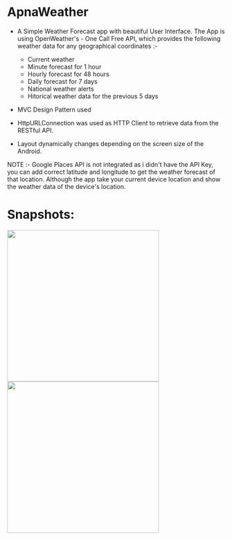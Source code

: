 # ApnaWeather 
- A Simple Weather Forecast app with beautiful User Interface. The App is using OpenWeather's - One Call Free API, which provides the following weather data for any geographical 
coordinates :-
  * Current weather
  * Minute forecast for 1 hour
  * Hourly forecast for 48 hours
  * Daily forecast for 7 days
  * National weather alerts
  * Hitorical weather data for the previous 5 days
  
- MVC Design Pattern used
- HttpURLConnection was used as HTTP Client to retrieve data from the RESTful API.
- Layout dynamically changes depending on the screen size of the Android.


NOTE :- Google Places API is not integrated as i didn't have the API Key, you can add correct latitude and longitude to get the weather forecast of that location.
        Although the app take your current device location and show the weather data of the device's location.

# Snapshots:
<img src="https://user-images.githubusercontent.com/79134401/114410671-2e276e80-9bc9-11eb-9d7c-564b72ce4d0a.png" width=350>  <img src="https://user-images.githubusercontent.com/79134401/114410784-426b6b80-9bc9-11eb-81a9-9a5b277e986f.png" width=350> 





